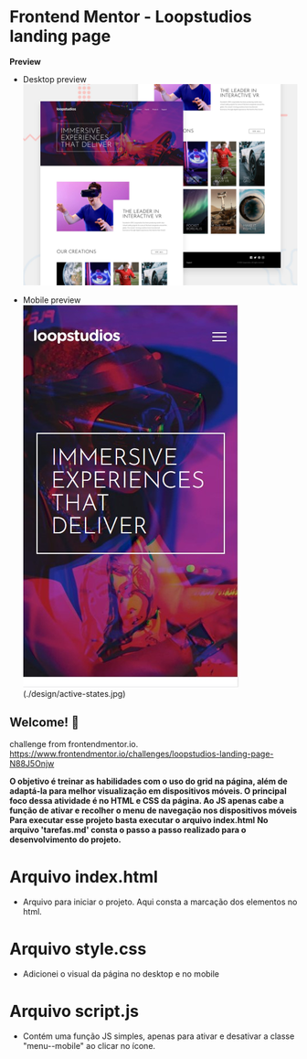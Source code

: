 # Frontend Mentor - Loopstudios landing page

**Preview**
* Desktop preview
![Design preview for the Loopstudios landing page coding challenge](./design/desktop-preview.jpg)

* Mobile preview
![Design preview in mobile](./design/mobile-preview.jpg)(./design/active-states.jpg)


## Welcome! 👋

challenge from frontendmentor.io. https://www.frontendmentor.io/challenges/loopstudios-landing-page-N88J5Onjw

**O objetivo é treinar as habilidades com o uso do grid na página, além de adaptá-la para melhor visualização em dispositivos móveis. O principal foco dessa atividade é no HTML e CSS da página. Ao JS apenas cabe a função de ativar e recolher o menu de navegação nos dispositivos móveis** 
**Para executar esse projeto basta executar o arquivo index.html**
**No arquivo 'tarefas.md' consta o passo a passo realizado para o desenvolvimento do projeto.**

 # Arquivo index.html
 * Arquivo para iniciar o projeto. Aqui consta a marcação dos elementos no html.

 # Arquivo style.css
 * Adicionei o visual da página no desktop e no mobile 

 # Arquivo script.js
  * Contém uma função JS simples, apenas para ativar e desativar a classe "menu--mobile" ao clicar no ícone.  
